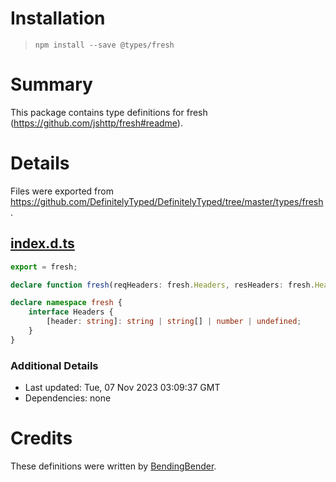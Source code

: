 # Installation
> `npm install --save @types/fresh`

# Summary
This package contains type definitions for fresh (https://github.com/jshttp/fresh#readme).

# Details
Files were exported from https://github.com/DefinitelyTyped/DefinitelyTyped/tree/master/types/fresh.
## [index.d.ts](https://github.com/DefinitelyTyped/DefinitelyTyped/tree/master/types/fresh/index.d.ts)
````ts
export = fresh;

declare function fresh(reqHeaders: fresh.Headers, resHeaders: fresh.Headers): boolean;

declare namespace fresh {
    interface Headers {
        [header: string]: string | string[] | number | undefined;
    }
}

````

### Additional Details
 * Last updated: Tue, 07 Nov 2023 03:09:37 GMT
 * Dependencies: none

# Credits
These definitions were written by [BendingBender](https://github.com/BendingBender).
